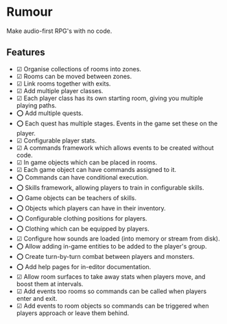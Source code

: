 # Rumour

Make audio-first RPG's with no code.

## Features

- ☑ Organise collections of rooms into zones.
- ☑ Rooms can be moved between zones.
- ☑ Link rooms together with exits.
- ☑ Add multiple player classes.
- ☑ Each player class has its own starting room, giving you multiple playing paths.
- ⭕ Add multiple quests.
- ⭕ Each quest has multiple stages. Events in the game set these on the player.
- ☑ Configurable player stats.
- ☑ A commands framework which allows events to be created without code.
- ☑ In game objects which can be placed in rooms.
- ☑ Each game object can have commands assigned to it.
- ⭕ Commands can have conditional execution.
- ⭕ Skills framework, allowing players to train in configurable skills.
- ⭕ Game objects can be teachers of skills.
- ⭕ Objects which players can have in their inventory.
- ⭕ Configurable clothing positions for players.
- ⭕ Clothing which can be equipped by players.
- ☑ Configure how sounds are loaded (into memory or stream from disk).
- ⭕ Allow adding in-game entities to be added to the player's group.
- ⭕ Create turn-by-turn combat between players and monsters.
- ⭕ Add help pages for in-editor documentation.
- ☑ Allow room surfaces to take away stats when players move, and boost them at intervals.
- ☑ Add events too rooms so commands can be called when players enter and exit.
- ☑ Add events to room objects so commands can be triggered when players approach or leave them behind.
